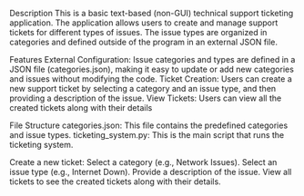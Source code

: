 Description
This is a basic text-based (non-GUI) technical support ticketing application. The application allows users to create and manage support tickets for different types of issues. The issue types are organized in categories and defined outside of the program in an external JSON file.

Features
External Configuration: Issue categories and types are defined in a JSON file (categories.json), making it easy to update or add new categories and issues without modifying the code.
Ticket Creation: Users can create a new support ticket by selecting a category and an issue type, and then providing a description of the issue.
View Tickets: Users can view all the created tickets along with their details

File Structure
categories.json: This file contains the predefined categories and issue types.
ticketing_system.py: This is the main script that runs the ticketing system.

Create a new ticket:
Select a category (e.g., Network Issues).
Select an issue type (e.g., Internet Down).
Provide a description of the issue.
View all tickets to see the created tickets along with their details.
